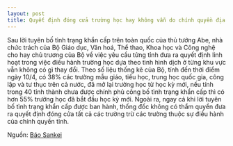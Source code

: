 ```yaml
---
layout: post
title: Quyết định đóng cửa trường học hay không vẫn do chính quyền địa phương quyết định
---
```

Sau lời tuyên bố tình trạng khẩn cấp trên toàn quốc của thủ tướng Abe, nhà chức trách của Bộ Giáo dục, Văn hoá, Thể thao, Khoa học và Công nghệ cho hay chủ trương của Bộ về việc yêu cầu tửng tỉnh đưa ra quyết định linh hoạt trong việc điều hành trường học dựa theo tình hình dịch ở từng khu vực vẫn không có gì thay đổi.
Theo số liệu thống kê của Bộ, tính đến thời điểm ngày 10/4, có 38% các trường mẫu giáo, tiểu học, trung học quốc gia, công lập và tư thục trên cả nước, đã mở lại trường học từ học kỳ mới, nếu tính trong 40 tỉnh thành chưa được chính phủ công bố tình trạng khẩn cấp thì có hơn 55% trường học đã bắt đầu học kỳ mới.
Ngoài ra, ngay cả khi lời tuyên bố tình trạng khẩn cấp được ban hành, thống đốc không có thẩm quyền đưa ra quyết định đóng cửa tất cả các trường trừ các trường thuộc sự điều hành của chính quyền tỉnh. 



Nguồn: [Báo Sankei](https://headlines.yahoo.co.jp/hl?a=20200416-00000587-san-hlth)